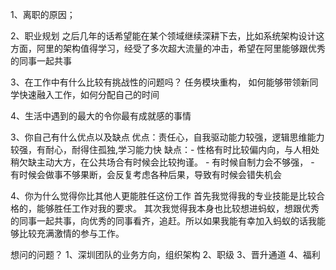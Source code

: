1、离职的原因；

2、职业规划
之后几年的话希望能在某个领域继续深耕下去，比如系统架构设计这方面，阿里的架构值得学习，经受了多次超大流量的冲击，希望在阿里能够跟优秀的同事一起共事

3、在工作中有什么比较有挑战性的问题吗？
任务模块重构，
如何能够带领新同学快速融入工作，如何分配自己的时间

4、生活中遇到的最大的令你最有成就感的事情


3、你自己有什么优点以及缺点
优点：责任心，自我驱动能力较强，逻辑思维能力较强，有耐心，耐得住孤独,学习能力快
缺点：- 性格有时比较偏内向，与人相处稍欠缺主动大方，在公共场合有时候会比较拘谨。
      - 有时候自制力会不够强，
      - 有时候会做事不够果断，会反复考虑各种后果，导致有时候会错失机会

4、你为什么觉得你比其他人更能胜任这份工作
首先我觉得我的专业技能是比较合格的，能够胜任工作对我的要求。
其次我觉得我本身也比较想进蚂蚁，想跟优秀的同事一起共事，向优秀的同事看齐，追赶。所以如果我能有幸加入蚂蚁的话我能够比较充满激情的参与工作。


想问的问题？
1、深圳团队的业务方向，组织架构
2、职级
3、晋升通道
4、福利
